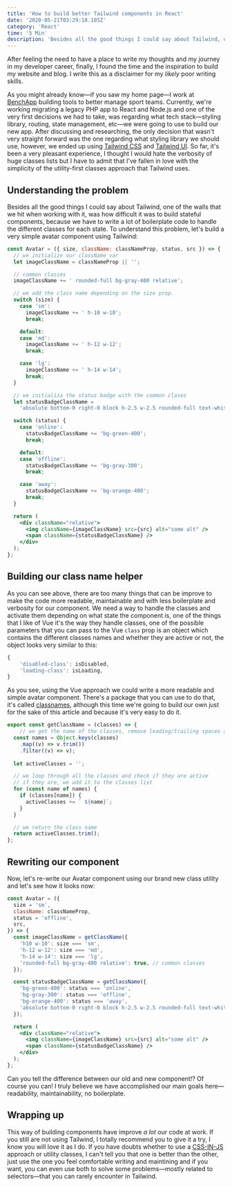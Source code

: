 ```yaml
---
title: 'How to build better Tailwind components in React'
date: '2020-05-21T03:29:18.105Z'
category: 'React'
time: '5 Min'
description: 'Besides all the good things I could say about Tailwind, one of the walls that we hit when working with it, was how difficult it was to build stateful components, because we have to write a lot of boilerplate code to handle the different classes for each state.'
---
```



After feeling the need to have a place to write my thoughts and my journey in my developer career, finally, I found the time and the inspiration to build my website and blog. I write this as a disclaimer for my _likely_ poor writing skills.

As you might already know—if you saw my home page—I work at [BenchApp](https://benchapp.com) building tools to better manage sport teams. Currently, we're working migrating a legacy PHP app to React and Node.js and one of the very first decisions we had to take, was regarding what tech stack—styling library, routing, state management, etc—we were going to use to build our new app. After discussing and researching, the only decision that wasn't very straight forward was the one regarding what styling library we should use, however, we ended up using [Tailwind CSS](https://tailwindcss.com) and [Tailwind UI](https://tailwindui.com). So far, it's been a very pleasant experience, I thought I would hate the verbosity of huge classes lists but I have to admit that I've fallen in love with the simplicity of the utility-first classes approach that Tailwind uses.

## Understanding the problem

Besides all the good things I could say about Tailwind, one of the walls that we hit when working with it, was how difficult it was to build stateful components, because we have to write a lot of boilerplate code to handle the different classes for each state. To understand this problem, let's build a very simple avatar component using Tailwind:

```jsx
const Avatar = ({ size, className: classNameProp, status, src }) => {
  // we initialize our className var
  let imageClassName = classNameProp || '';

  // common classes
  imageClassName += ' rounded-full bg-gray-400 relative';

  // we add the class name depending on the size prop.
  switch (size) {
    case 'sm':
      imageClassName += ' h-10 w-10';
      break;

    default:
    case 'md':
      imageClassName += ' h-12 w-12';
      break;

    case 'lg':
      imageClassName += ' h-14 w-14';
      break;
  }

  // we initializa the status badge with the common clases
  let statusBadgeClassName =
    'absolute bottom-0 right-0 block h-2.5 w-2.5 rounded-full text-white shadow-solid';

  switch (status) {
    case 'online':
      statusBadgeClassName += 'bg-green-400';
      break;

    default:
    case 'offline':
      statusBadgeClassName += 'bg-gray-300';
      break;

    case 'away':
      statusBadgeClassName += 'bg-orange-400';
      break;
  }

  return (
    <div className="relative">
      <img className={imageClassName} src={src} alt="some alt" />
      <span className={statusBadgeClassName} />
    </div>
  );
};
```

## Building our class name helper

As you can see above, there are too many things that can be improve to make the code more readable, maintainable and with less boilerplate and verbosity for our component. We need a way to handle the classes and activate them depending on what state the component is, one of the things that I like of Vue it's the way they handle classes, one of the possible parameters that you can pass to the Vue `class` prop is an object which contains the different classes names and whether they are active or not, the object looks very similar to this:

```typescript
{
    'disabled-class': isDisabled,
    'loading-class': isLoading,
}
```

As you see, using the Vue approach we could write a more readable and simple avatar component. There's a package that you can use to do that, it's called [classnames](https://www.npmjs.com/package/classnames), although this time we're going to build our own just for the sake of this article and because it's very easy to do it.

```typescript
export const getClassName = (classes) => {
    // we get the name of the classes, remove leading/trailing spaces and undefined classes
  const names = Object.keys(classes)
    .map((v) => v.trim())
    .filter((v) => v);
 
  let activeClasses = '';

  // we loop through all the classes and check if they are active
  // if they are, we add it to the classes list
  for (const name of names) {
    if (classes[name]) {
      activeClasses += ` ${name}`;
    }
  }

  // we return the class name
  return activeClasses.trim();
};

```

## Rewriting our component

Now, let's re-write our Avatar component using our brand new class utility and let's see how it looks now:

```jsx
const Avatar = ({
  size = 'sm',
  className: classNameProp,
  status = 'offline',
  src,
}) => {
  const imageClassName = getClassName({
    'h10 w-10': size === 'sm',
    'h-12 w-12': size === 'md',
    'h-14 w-14': size === 'lg',
    'rounded-full bg-gray-400 relative': true, // common classes
  });

  const statusBadgeClassName = getClassName({
    'bg-green-400': status === 'online',
    'bg-gray-300': status === 'offline',
    'bg-orange-400': status === 'away',
    'absolute bottom-0 right-0 block h-2.5 w-2.5 rounded-full text-white shadow-solid': true,
  });

  return (
    <div className="relative">
      <img className={imageClassName} src={src} alt="some alt" />
      <span className={statusBadgeClassName} />
    </div>
  );
};
```

Can you tell the difference between our old and new component!? Of course you can! I truly believe we have accomplished our main goals here—readability, maintainability, no boilerplate.

## Wrapping up

This way of building components have improve _a lot_ our code at work. If you still are not using Tailwind, I totally recommend you to give it a try, I know you will love it as I do. If you have doubts whether to use a [CSS-IN-JS](https://en.wikipedia.org/wiki/CSS-in-JS) approach or utility classes, I can't tell you that one is better than the other, just use the one you feel comfortable writing and maintining and if you want, you can even use both to solve some problems—mostly related to selectors—that you can rarely encounter in Tailwind.




